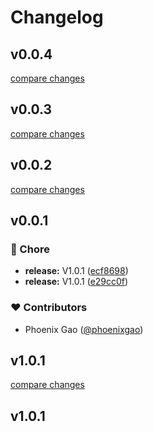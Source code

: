 # Changelog


## v0.0.4

[compare changes](https://github.com/phoenixgao/nuxt-matomo/compare/v0.0.3...v0.0.4)

## v0.0.3

[compare changes](https://github.com/phoenixgao/nuxt-matomo/compare/v0.0.2...v0.0.3)

## v0.0.2

[compare changes](https://github.com/phoenixgao/nuxt-matomo/compare/v0.0.1...v0.0.2)

## v0.0.1


### 🏡 Chore

- **release:** V1.0.1 ([ecf8698](https://github.com/phoenixgao/nuxt-matomo/commit/ecf8698))
- **release:** V1.0.1 ([e29cc0f](https://github.com/phoenixgao/nuxt-matomo/commit/e29cc0f))

### ❤️ Contributors

- Phoenix Gao ([@phoenixgao](http://github.com/phoenixgao))

## v1.0.1

[compare changes](https://github.com/phoenixgao/nuxt-matomo/compare/v1.0.1...v1.0.1)

## v1.0.1

